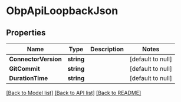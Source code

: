 # ObpApiLoopbackJson

## Properties
Name | Type | Description | Notes
------------ | ------------- | ------------- | -------------
**ConnectorVersion** | **string** |  | [default to null]
**GitCommit** | **string** |  | [default to null]
**DurationTime** | **string** |  | [default to null]

[[Back to Model list]](../README.md#documentation-for-models) [[Back to API list]](../README.md#documentation-for-api-endpoints) [[Back to README]](../README.md)


